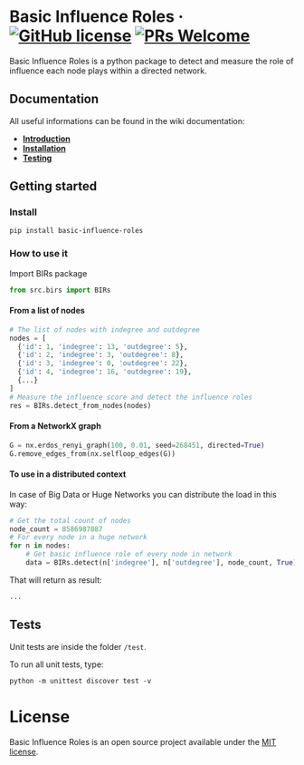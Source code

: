 # Basic Influence Roles  &middot; [![GitHub license](https://img.shields.io/badge/license-MIT-blue.svg)](https://github.com/davidemiceli/basic-influence-roles/blob/master/LICENSE) [![PRs Welcome](https://img.shields.io/badge/PRs-welcome-brightgreen.svg)](https://github.com/davidemiceli/basic-influence-roles/pulls)

Basic Influence Roles is a python package to detect and measure the role of influence each node plays within a directed network.

## Documentation

All useful informations can be found in the wiki documentation:
- [**Introduction**](https://github.com/davidemiceli/basic-influence-roles/wiki)
- [**Installation**](https://github.com/davidemiceli/basic-influence-roles/wiki/Installation)
- [**Testing**](https://github.com/davidemiceli/basic-influence-roles/wiki/testing)

## Getting started

### Install
```shell
pip install basic-influence-roles
```

### How to use it

Import BIRs package

```python
from src.birs import BIRs
```

#### From a list of nodes

```python
# The list of nodes with indegree and outdegree
nodes = [
  {'id': 1, 'indegree': 13, 'outdegree': 5},
  {'id': 2, 'indegree': 3, 'outdegree': 8},
  {'id': 3, 'indegree': 0, 'outdegree': 22},
  {'id': 4, 'indegree': 16, 'outdegree': 19},
  {...}
]
# Measure the influence score and detect the influence roles
res = BIRs.detect_from_nodes(nodes)
```

#### From a NetworkX graph

```python
G = nx.erdos_renyi_graph(100, 0.01, seed=268451, directed=True)
G.remove_edges_from(nx.selfloop_edges(G))
```

#### To use in a distributed context

In case of Big Data or Huge Networks you can distribute the load in this way:

```python
# Get the total count of nodes
node_count = 8586987087
# For every node in a huge network
for n in nodes:
    # Get basic influence role of every node in network
    data = BIRs.detect(n['indegree'], n['outdegree'], node_count, True)
```

That will return as result:
```python
...
```

## Tests

Unit tests are inside the folder `/test`.

To run all unit tests, type:
```shell
python -m unittest discover test -v
```

# License

Basic Influence Roles is an open source project available under the [MIT license](https://github.com/davidemiceli/basic-influence-roles/blob/master/LICENSE).
